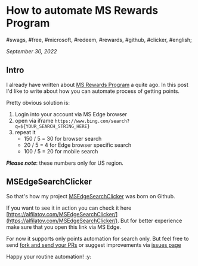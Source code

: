 # How to automate MS Rewards Program

#swags, #free, #microsoft, #redeem, #rewards, #github, #clicker, #english;

_September 30, 2022_

## Intro

I already have written about [MS Rewards Program](/posts/getting-cool-free-swags-via-microsoft-rewards-program/) a quite ago. 
In this post I'd like to write about how you can automate process of getting points.

Pretty obvious solution is:

 1. Login into your account via MS Edge browser
 2. open via iframe `https://www.bing.com/search?q=${YOUR_SEARCH_STRING_HERE}`
 3. repeat it
    * 150 / 5 = 30 for browser search
    * 20 / 5 = 4 for Edge browser specific search
    * 100 / 5 = 20 for mobile search

_**Please note**_: these numbers only for US region.

## MSEdgeSearchClicker

So that's how my project [MSEdgeSearchClicker](https://github.com/greybax/MSEdgeSearchClicker) was born on Github.

If you want to see it in action you can check it here [https://alfilatov.com/MSEdgeSearchClicker/](https://alfilatov.com/MSEdgeSearchClicker/). 
But for better experience make sure that you open this link via MS Edge.

For now it supports only points automation for search only. But feel free to send [fork and send your PRs](https://github.com/greybax/MSEdgeSearchClicker/fork) or suggest improvements via [issues page](https://github.com/greybax/MSEdgeSearchClicker/issues) 

Happy your routine automation! :y:
